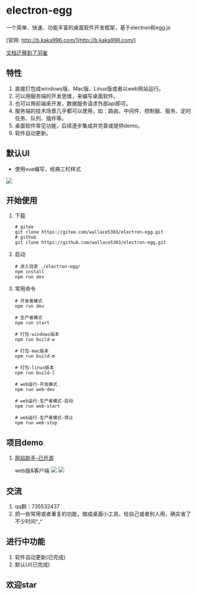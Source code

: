 # electron-egg
一个简单、快速、功能丰富的桌面软件开发框架，基于electron和egg.js

[官网: http://b.kaka996.com/](http://b.kaka996.com/)

[文档迁移到了羽雀](https://www.yuque.com/u34495/mivcfg/xnhmms)

## 特性
1. 直接打包成windows版、Mac版、Linux版或者以web网站运行。
2. 可以用服务端的开发思维，来编写桌面软件。
3. 也可以用前端来开发，数据服务请求外部api即可。
4. 服务端的技术场景几乎都可以使用，如：路由、中间件、控制器、服务、定时任务、队列、插件等。
5. 桌面软件常见功能，后续逐步集成并完善或提供demo。
6. 软件自动更新。

## 默认UI

- 使用vue编写，经典三栏样式

![](https://kaka996.coding.net/p/resource/d/tx-resource/git/raw/master/img/electron-egg/electron-egg-ui-1.png)

## 开始使用

1. 下载
    ```
    # gitee
    git clone https://gitee.com/wallace5303/electron-egg.git
    # github
    git clone https://github.com/wallace5303/electron-egg.git
    ```

2. 启动
    ```
    # 进入目录 ./electron-egg/
    npm install
    npm run dev
    ```
3. 常用命令
    ```
    # 开发者模式
    npm run dev

    # 生产者模式
    npm run start

    # 打包-windows版本
    npm run build-w

    # 打包-mac版本
    npm run build-m

    # 打包-linux版本
    npm run build-l

    # web运行-开发模式
    npm run web-dev

    # web运行-生产者模式-启动
    npm run web-start

    # web运行-生产者模式-停止
    npm run web-stop
    ```

## 项目demo

1. [网站助手-已开源](https://gitee.com/wallace5303/aweb-helper)

    web版&客户端
![](https://kaka996.coding.net/p/resource/d/tx-resource/git/raw/master/img/box/js.gif)
![](https://kaka996.coding.net/p/resource/d/tx-resource/git/raw/master/img/box/json.gif)

## 交流
1. qq群：735532437
2. 把一些常用或者重复的功能，做成桌面小工具，给自己或者别人用，确实省了不少时间^_^ 

## 进行中功能
1. 软件自动更新(已完成)
2. 默认UI(已完成)

## 欢迎star



